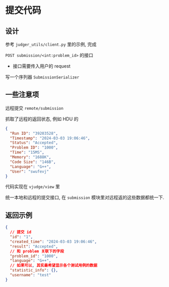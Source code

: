 # 提交代码

## 设计

参考 `judger_utils/client.py` 里的示例, 完成

`POST submission/<int:problem_id>` 的接口

- 接口需要传入用户的 request

写一个序列器 `SubmissionSerializer`

## 一些注意项

远程提交 `remote/submission`

抓取了远程的返回状态, 例如 HDU 的

```json
{
  "Run ID": "39203528",
  "Timestamp": "2024-03-03 19:06:46",
  "Status": "Accepted",
  "Problem ID": "1000",
  "Time": "15MS",
  "Memory": "1688K",
  "Code Size": "146B",
  "Language": "G++",
  "User": "swufevj"
}
```

代码实现在 `vjudge/view` 里

统一本地和远程的提交接口, 在 `submission` 模块里对远程返的这些数据都统一下.

## 返回示例

```json
{
  // 提交 id
  "id": "1",
  "created_time": "2024-03-03 19:06:46",
  "result": "Accepted",
  // 和 problem 关联下的字段
  "problem_id": "1000",
  "language": "G++",
  // 如果可以, 其实最希望显示各个测试用例的数据
  "statistic_info": {},
  "username": "test"
}
```
